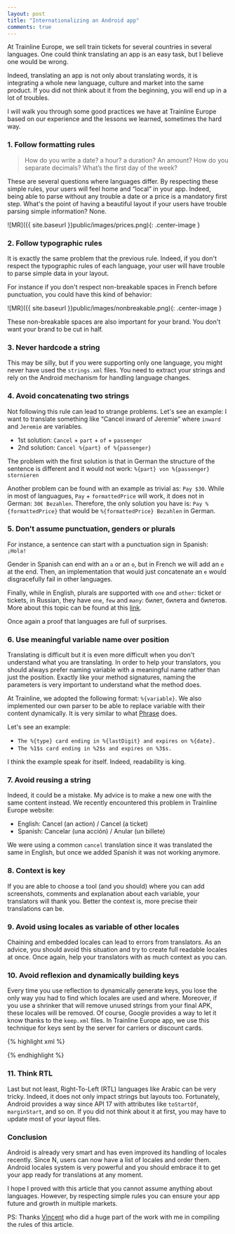 ```yaml
---
layout: post
title: "Internationalizing an Android app"
comments: true
---
```


At Trainline Europe, we sell train tickets for several countries in several languages. One could think translating an app is an easy task, but I believe one would be wrong.

Indeed, translating an app is not only about translating words, it is integrating a whole new language, culture and market into the same product. If you did not think about it from the beginning, you will end up in a lot of troubles.

I will walk you through some good practices we have at Trainline Europe based on our experience and the lessons we learned, sometimes the hard way.

<!-- more -->

### 1. Follow formatting rules

>How do you write a date? a hour? a duration? An amount? How do you separate decimals? What’s the first day of the week?

These are several questions where languages differ. By respecting these simple rules, your users will feel home and “local” in your app. Indeed, being able to parse without any trouble a date or a price is a mandatory first step. What's the point of having a beautiful layout if your users have trouble parsing simple information? None.

![MR]({{ site.baseurl }}public/images/prices.png){: .center-image }

### 2. Follow typographic rules

It is exactly the same problem that the previous rule. Indeed, if you don't respect the typographic rules of each language, your user will have trouble to parse simple data in your layout.

For instance if you don't respect non-breakable spaces in French before punctuation, you could have this kind of behavior:

![MR]({{ site.baseurl }}public/images/nonbreakable.png){: .center-image }

These non-breakable spaces are also important for your brand. You don't want your brand to be cut in half.

### 3. Never hardcode a string

This may be silly, but if you were supporting only one language, you might never have used the `strings.xml` files. You need to extract your strings and rely on the Android mechanism for handling language changes.

### 4. Avoid concatenating two strings

Not following this rule can lead to strange problems. Let's see an example:
I want to translate something like “Cancel inward of Jeremie” where `inward` and `Jeremie` are variables.

- 1st solution: `Cancel` + `part` + `of` + `passenger`
- 2nd solution: `Cancel %{part} of %{passenger}`

The problem with the first solution is that in German the structure of the sentence is different and it would not work: `%{part} von %{passenger} stornieren`

Another problem can be found with an example as trivial as: `Pay $30`. While in most of languagues, `Pay` + `formattedPrice` will work, it does not in German: `30€ Bezahlen`. Therefore, the only solution you have is: `Pay %{formattedPrice}` that would be `%{formattedPrice} Bezahlen` in German.

### 5. Don't assume punctuation, genders or plurals

For instance, a sentence can start with a punctuation sign in Spanish: `¡Hola!`

Gender in Spanish can end with an `a` or an `o`, but in French we will add an `e` at the end. Then, an implementation that would just concatenate an `e` would disgracefully fail in other languages.

Finally, while in English, plurals are supported with `one` and `other`: ticket or tickets, in Russian, they have `one`, `few` and `many`: билет, билета and билетов. More about this topic can be found at this [link](http://www.unicode.org/cldr/charts/latest/supplemental/language_plural_rules.html).

Once again a proof that languages are full of surprises.

### 6. Use meaningful variable name over position

Translating is difficult but it is even more difficult when you don't understand what you are translating. In order to help your translators, you should always prefer naming variable with a meaningful name rather than just the position. Exactly like your method signatures, naming the parameters is very important to understand what the method does.

At Trainline, we adopted the following format: `%{variable}`. We also implemented our own parser to be able to replace variable with their content dynamically. It is very similar to what [Phrase](https://github.com/square/phrase) does.

Let's see an example:

-  `The %{type} card ending in %{lastDigit} and expires on %{date}.`
- `The %1$s card ending in %2$s and expires on %3$s.`

I think the example speak for itself. Indeed, readability is king.

### 7. Avoid reusing a string

Indeed, it could be a mistake. My advice is to make a new one with the same content instead. We recently encountered this problem in Trainline Europe website:

- English: Cancel (an action) / Cancel (a ticket)
- Spanish: Cancelar (una acción) / Anular (un billete)

We were using a common `cancel` translation since it was translated the same in English, but once we added Spanish it was not working anymore.

### 8. Context is key

If you are able to choose a tool (and you should) where you can add screenshots, comments and explanation about each variable, your translators will thank you. Better the context is, more precise their translations can be.

### 9. Avoid using locales as variable of other locales

Chaining and embedded locales can lead to errors from translators. As an advice, you should avoid this situation and try to create full readable locales at once. Once again, help your translators with as much context as you can.

### 10. Avoid reflexion and dynamically building keys

Every time you use reflection to dynamically generate keys, you lose the only way you had to find which locales are used and where. Moreover, if you use a shrinker that will remove unused strings from your final APK, these locales will be removed. Of course, Google provides a way to let it know thanks to the `keep.xml` files. In Trainline Europe app, we use this technique for keys sent by the server for carriers or discount cards.

{% highlight xml %}
<?xml version="1.0" encoding="utf-8"?>
<resources xmlns:tools="http://schemas.android.com/tools"
    tools:keep="
@string/data_card_description_*,
@string/data_card_long_*,
@string/data_card_short_*,
@string/data_carrier_*"
    tools:shrinkMode="strict" />
{% endhighlight %}

### 11. Think RTL

Last but not least, Right-To-Left (RTL) languages like Arabic can be very tricky. Indeed, it does not only impact strings but layouts too. Fortunately, Android provides a way since API 17 with attributes like `toStartOf`, `marginStart`, and so on. If you did not think about it at first, you may have to update most of your layout files.

### Conclusion

Android is already very smart and has even improved its handling of locales recently. Since N, users can now have a list of locales and order them. Android locales system is very powerful and you should embrace it to get your app ready for translations at any moment.

I hope I proved with this article that you cannot assume anything about languages. However, by respecting simple rules you can ensure your app future and growth in multiple markets.

PS: Thanks [Vincent](https://twitter.com/vincevlo) who did a huge part of the work with me in compiling the rules of this article.
